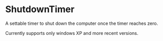 # ShutdownTimer
A settable timer to shut down the computer once the timer reaches zero.




Currently supports only windows XP and more recent versions.
